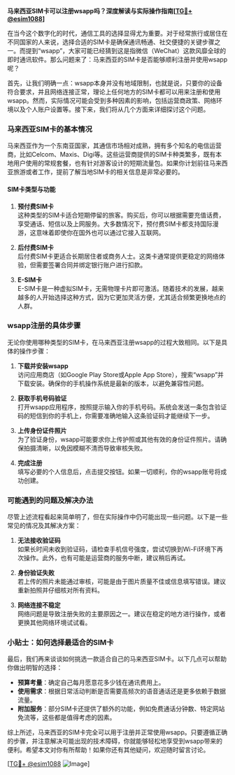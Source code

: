 **马来西亚SIM卡可以注册wsapp吗？深度解读与实际操作指南[[TG💪+ @esim1088](https://t.me/s/esim1088)]**

在当今这个数字化的时代，通信工具的选择显得尤为重要。对于经常旅行或居住在不同国家的人来说，选择合适的SIM卡是确保通讯畅通、社交便捷的关键步骤之一。而提到“wsapp”，大家可能已经猜到这是指微信（WeChat）这款风靡全球的即时通讯软件。那么问题来了：马来西亚的SIM卡是否能够顺利注册并使用wsapp呢？

首先，让我们明确一点：wsapp本身并没有地域限制，也就是说，只要你的设备符合要求，并且网络连接正常，理论上任何地方的SIM卡都可以用来注册和使用wsapp。然而，实际情况可能会受到多种因素的影响，包括运营商政策、网络环境以及个人账户设置等。接下来，我们将从几个方面来详细探讨这个问题。

### 马来西亚SIM卡的基本情况

马来西亚作为一个东南亚国家，其通信市场相对成熟，拥有多个知名的电信运营商，比如Celcom、Maxis、Digi等。这些运营商提供的SIM卡种类繁多，既有本地用户使用的常规套餐，也有针对游客设计的短期流量包。如果你计划前往马来西亚旅游或者工作，提前了解当地SIM卡的相关信息是非常必要的。

#### SIM卡类型与功能

1. **预付费SIM卡**  
   这种类型的SIM卡适合短期停留的旅客。购买后，你可以根据需要充值话费，享受通话、短信以及上网服务。大多数情况下，预付费SIM卡都支持国际漫游，这意味着即使你在国外也可以通过它接入互联网。

2. **后付费SIM卡**  
   后付费SIM卡更适合长期居住者或商务人士。这类卡通常提供更稳定的网络体验，但需要签署合同并绑定银行账户进行扣款。

3. **E-SIM卡**  
   E-SIM卡是一种虚拟SIM卡，无需物理卡片即可激活。随着技术的发展，越来越多的人开始选择这种方式，因为它更加灵活方便，尤其适合频繁更换地点的人群。

### wsapp注册的具体步骤

无论你使用哪种类型的SIM卡，在马来西亚注册wsapp的过程大致相同。以下是具体的操作步骤：

1. **下载并安装wsapp**  
   访问应用商店（如Google Play Store或Apple App Store），搜索“wsapp”并下载安装。确保你的手机操作系统是最新的版本，以避免兼容性问题。

2. **获取手机号码验证**  
   打开wsapp应用程序，按照提示输入你的手机号码。系统会发送一条包含验证码的短信到你的手机上，你需要准确地输入这条验证码才能继续下一步。

3. **上传身份证件照片**  
   为了验证身份，wsapp可能要求你上传护照或其他有效的身份证件照片。请确保拍摄清晰，以免因模糊不清而导致审核失败。

4. **完成注册**  
   填写必要的个人信息后，点击提交按钮。如果一切顺利，你的wsapp账号将成功创建。

### 可能遇到的问题及解决办法

尽管上述流程看起来简单明了，但在实际操作中仍可能出现一些问题。以下是一些常见的情况及其解决方案：

1. **无法接收验证码**  
   如果长时间未收到验证码，请检查手机信号强度，尝试切换到Wi-Fi环境下再次操作。此外，也有可能是运营商的服务中断，建议稍后再试。

2. **身份验证失败**  
   若上传的照片未能通过审核，可能是由于图片质量不佳或信息填写错误。建议重新拍照并仔细核对所有资料。

3. **网络连接不稳定**  
   网络问题是导致注册失败的主要原因之一。建议在稳定的地方进行操作，或者更换其他网络环境试试看。

### 小贴士：如何选择最适合的SIM卡

最后，我们再来谈谈如何挑选一款适合自己的马来西亚SIM卡。以下几点可以帮助你做出明智的选择：

- **预算考量**：确定自己每月愿意花多少钱在通讯费用上。
- **使用需求**：根据日常活动判断是否需要高频次的语音通话还是更多依赖于数据流量。
- **附加服务**：部分SIM卡还提供了额外的功能，例如免费通话分钟数、特定网站免流等，这些都是值得考虑的因素。

综上所述，马来西亚的SIM卡完全可以用于注册并正常使用wsapp。只要遵循正确的步骤，并注意解决可能出现的技术障碍，你就能够轻松地享受到wsapp带来的便利。希望本文对你有所帮助！如果你还有其他疑问，欢迎随时留言讨论。

[[TG💪+ @esim1088](https://t.me/s/esim1088) ![Image](https://i.postimg.cc/4NQfJmqS/Snipaste-2025-05-13-00-14-12.png)]